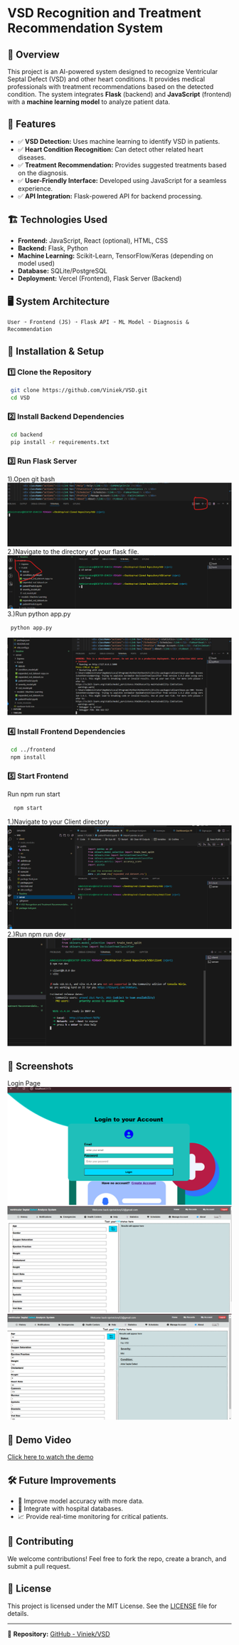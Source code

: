 # VSD Recognition and Treatment Recommendation System

## 📌 Overview
This project is an AI-powered system designed to recognize Ventricular Septal Defect (VSD) and other heart conditions. It provides medical professionals with treatment recommendations based on the detected condition. The system integrates **Flask** (backend) and **JavaScript** (frontend) with a **machine learning model** to analyze patient data.

## 🎯 Features
- ✅ **VSD Detection:** Uses machine learning to identify VSD in patients.
- ✅ **Heart Condition Recognition:** Can detect other related heart diseases.
- ✅ **Treatment Recommendation:** Provides suggested treatments based on the diagnosis.
- ✅ **User-Friendly Interface:** Developed using JavaScript for a seamless experience.
- ✅ **API Integration:** Flask-powered API for backend processing.

## 🏗️ Technologies Used
- **Frontend:** JavaScript, React (optional), HTML, CSS
- **Backend:** Flask, Python
- **Machine Learning:** Scikit-Learn, TensorFlow/Keras (depending on model used)
- **Database:** SQLite/PostgreSQL
- **Deployment:** Vercel (Frontend), Flask Server (Backend)

## 🖥️ System Architecture
```
User ➝ Frontend (JS) ➝ Flask API ➝ ML Model ➝ Diagnosis & Recommendation
```

## 🚀 Installation & Setup
### 1️⃣ Clone the Repository
```bash
 git clone https://github.com/Viniek/VSD.git
 cd VSD
```

### 2️⃣ Install Backend Dependencies
```bash
 cd backend
 pip install -r requirements.txt
```

### 3️⃣ Run Flask Server

1).Open git bash
![Open Git Bash](./Readme/assets/Open%20git%20bash.png)
2.)Navigate to the directory of your flask file.
![Navigate to flask Directory](./Readme/assets/flask%20directory.png)
3.)Run python app.py
```bash
 python app.py
```
![Run python app.py](./Readme/assets/app.py%20result.png)

### 4️⃣ Install Frontend Dependencies
```bash
 cd ../frontend
 npm install
```

### 5️⃣ Start Frontend
Run npm run start
```bash
  npm start
```
1.)Navigate to your Client directory
![Navigate to Client Directory](./Readme/assets/client%20directory.png)
2.)Run npm run dev
![Run npm run dev](./Readme/assets/run%20client.png)

## 📸 Screenshots
Login Page
![Log In page](./Readme/assets/login%20to%20your%20Account.png)
![Homepage](./Readme/assets/Home%20Page.png)
![Diagnosis Result](./Readme/assets/functioning.png)

## 🎥 Demo Video
[Click here to watch the demo](videos/demo.mp4)

## 🛠️ Future Improvements
- 🔄 Improve model accuracy with more data.
- 🏥 Integrate with hospital databases.
- 📈 Provide real-time monitoring for critical patients.

## 🤝 Contributing
We welcome contributions! Feel free to fork the repo, create a branch, and submit a pull request.

## 📝 License
This project is licensed under the MIT License. See the [LICENSE](LICENSE) file for details.

---
🔗 **Repository:** [GitHub - Viniek/VSD](https://github.com/Viniek/VSD)

